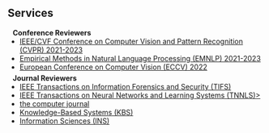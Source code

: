 ## Services

<h4 style="margin:0 10px 0;">Conference Reviewers</h4>

<ul style="margin:0 0 5px;">
  <li><a href="https://2024.emnlp.org/"><autocolor>IEEE/CVF Conference on Computer Vision and Pattern Recognition (CVPR) 2021-2023</autocolor></a></li>
  <li><a href="https://2024.emnlp.org/"><autocolor>Empirical Methods in Natural Language Processing (EMNLP) 2021-2023</autocolor></a></li>
  <li><a href="https://eccv2022.ecva.net/"><autocolor>European Conference on Computer Vision (ECCV) 2022</autocolor></a></li>
</ul>

<h4 style="margin:0 10px 0;">Journal Reviewers</h4>

<ul style="margin:0 0 20px;">
  <li><a href="https://ieeexplore.ieee.org/xpl/RecentIssue.jsp?punumber=10206"><autocolor>IEEE Transactions on Information Forensics and Security (TIFS)</autocolor></a></li>
  <li><a href="https://ieeexplore.ieee.org/xpl/RecentIssue.jsp?punumber=5962385"><autocolor>IEEE Transactions on Neural Networks and Learning Systems (TNNLS)></a></li>
  <li><a href="https://academic.oup.com/comjnl"><autocolor>the computer journal</autocolor></a></li>
  <li><a href="https://www.sciencedirect.com/journal/knowledge-based-systems"><autocolor>Knowledge-Based Systems (KBS)</autocolor></a></li>
  <li><a href="https://www.journals.elsevier.com/information-sciences"><autocolor>Information Sciences (INS)</autocolor></a></li>
</ul>